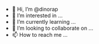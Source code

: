 - 👋 Hi, I’m @dinorap
- 👀 I’m interested in ...
- 🌱 I’m currently learning ...
- 💞️ I’m looking to collaborate on ...
- 📫 How to reach me ...

<!---
dinorap/dinorap is a ✨ special ✨ repository because its `README.md` (this file) appears on your GitHub profile.
You can click the Preview link to take a look at your changes.
--->
